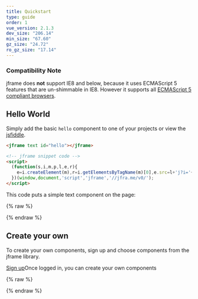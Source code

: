 ```yaml
---
title: Quickstart
type: guide
order: 1
vue_version: 2.1.3
dev_size: "206.14"
min_size: "67.60"
gz_size: "24.72"
ro_gz_size: "17.14"
---
```


### Compatibility Note

jframe does **not** support IE8 and below, because it uses ECMAScript 5 features that are un-shimmable in IE8. However it supports all [ECMAScript 5 compliant browsers](http://caniuse.com/#feat=es5).

## Hello World

Simply add the basic `hello` component to one of your projects or view the [jsfiddle](https://jsfiddle.net/jframe/hvnx6p0q/).

``` html
<jframe text id="hello"></jframe>

<!-- jframe snippet code -->
<script>
  (function(s,i,m,p,l,e,r){
    e=i.createElement(m),r=i.getElementsByTagName(m)[0],e.src=l+'j?i='+[].map.call(i.querySelectorAll(p),function(f){return f.id})+'',s[p]={f:[],ready:function(c){s[p].f.push(c)}},r.parentNode.insertBefore(e,r)
  })(window,document,'script','jframe','//jfra.me/v0/');
</script>
```
This code puts a simple text component on the page:

{% raw %}
<div class="demo">
  <jframe text id="hello"></jframe>
</div>
{% endraw %}

## Create your own

To create your own components, sign up and choose components from the jframe library.

<div id="downloads">
  <a class="button" href="https://jframe.io/auth/signup">Sign up</a><span class="light info">Once logged in, you can create your own components</span>
</div>

{% raw %}
<script>
  (function(s,i,m,p,l,e,r){
    e=i.createElement(m),r=i.getElementsByTagName(m)[0],e.src=l+'j?i='+[].map.call(i.querySelectorAll(p),function(f){return f.id})+'',s[p]={f:[],ready:function(c){s[p].f.push(c)}},r.parentNode.insertBefore(e,r)
  })(window,document,'script','jframe','//jfra.me/v0/');
</script>
{% endraw %}
